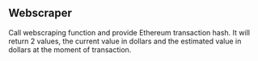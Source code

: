 ## Webscraper

Call webscraping function and provide Ethereum transaction hash. It will return 2 values, the current value in dollars and the estimated value in dollars at the moment of transaction.
